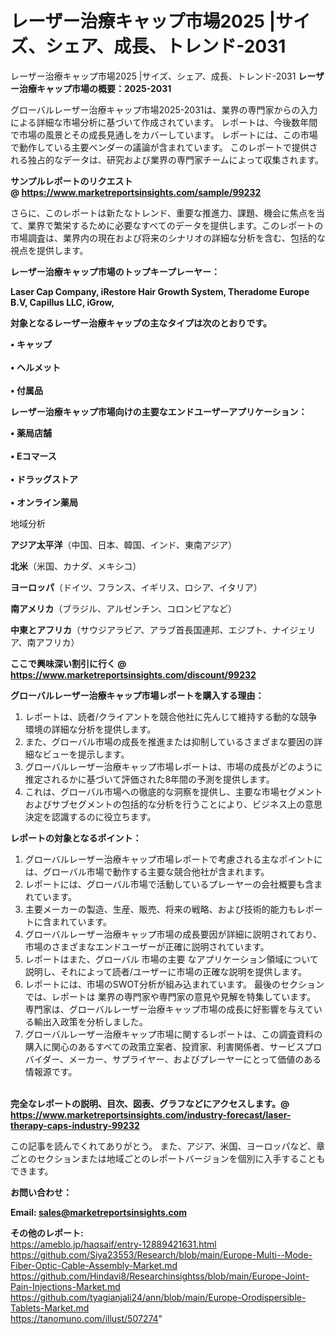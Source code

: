 # レーザー治療キャップ市場2025 |サイズ、シェア、成長、トレンド-2031
レーザー治療キャップ市場2025 |サイズ、シェア、成長、トレンド-2031
<strong><b>レーザー治療キャップ市場の概要：2025-2031</b></strong>

グローバルレーザー治療キャップ市場2025-2031は、業界の専門家からの入力による詳細な市場分析に基づいて作成されています。 レポートは、今後数年間で市場の風景とその成長見通しをカバーしています。 レポートには、この市場で動作している主要ベンダーの議論が含まれています。 このレポートで提供される独占的なデータは、研究および業界の専門家チームによって収集されます。

<strong>サンプルレポートのリクエスト @ <a href=https://www.marketreportsinsights.com/sample/99232>https://www.marketreportsinsights.com/sample/99232</a></strong>

さらに、このレポートは新たなトレンド、重要な推進力、課題、機会に焦点を当て、業界で繁栄するために必要なすべてのデータを提供します。このレポートの市場調査は、業界内の現在および将来のシナリオの詳細な分析を含む、包括的な視点を提供します。

<strong>レーザー治療キャップ市場のトップキープレーヤー：</strong>

<strong>Laser Cap Company, iRestore Hair Growth System, Theradome Europe B.V, Capillus LLC, iGrow,</strong>

<strong><b>対象となるレーザー治療キャップの主なタイプは次のとおりです。</b></strong>

<strong>• キャップ<br><br>• ヘルメット<br><br>• 付属品</strong>

<strong><b>レーザー治療キャップ市場向けの主要なエンドユーザーアプリケーション：</b></strong>

<strong>• 薬局店舗<br><br>•  Eコマース<br><br>• ドラッグストア<br><br>• オンライン薬局</strong>

 地域分析

<strong><b>アジア太平洋</b></strong>（中国、日本、韓国、インド、東南アジア）

<strong><b>北米</b></strong>（米国、カナダ、メキシコ）

<strong><b>ヨーロッパ</b></strong>（ドイツ、フランス、イギリス、ロシア、イタリア）

<strong><b>南アメリカ</b></strong>（ブラジル、アルゼンチン、コロンビアなど）

<strong><b>中東とアフリカ</b></strong>（サウジアラビア、アラブ首長国連邦、エジプト、ナイジェリア、南アフリカ）

<strong>ここで興味深い割引に行く @ <a href=https://www.marketreportsinsights.com/discount/99232>https://www.marketreportsinsights.com/discount/99232</a></strong>

<strong><b>グローバルレーザー治療キャップ市場レポートを購入する理由：</b></strong>
<ol>
  <li>レポートは、読者/クライアントを競合他社に先んじて維持する動的な競争環境の詳細な分析を提供します。</li>
  <li>また、グローバル市場の成長を推進または抑制しているさまざまな要因の詳細なビューを提示します。</li>
  <li>グローバルレーザー治療キャップ市場レポートは、市場の成長がどのように推定されるかに基づいて評価された8年間の予測を提供します。</li>
  <li>これは、グローバル市場への徹底的な洞察を提供し、主要な市場セグメントおよびサブセグメントの包括的な分析を行うことにより、ビジネス上の意思決定を認識するのに役立ちます。</li>
</ol>
<strong><b>レポートの対象となるポイント：</b></strong>
<ol>
  <li>グローバルレーザー治療キャップ市場レポートで考慮される主なポイントには、グローバル市場で動作する主要な競合他社が含まれます。</li>
  <li>レポートには、グローバル市場で活動しているプレーヤーの会社概要も含まれています。</li>
  <li>主要メーカーの製造、生産、販売、将来の戦略、および技術的能力もレポートに含まれています。</li>
  <li>グローバルレーザー治療キャップ市場の成長要因が詳細に説明されており、市場のさまざまなエンドユーザーが正確に説明されています。</li>
  <li>レポートはまた、グローバル 市場の主要 なアプリケーション領域について説明し、それによって読者/ユーザーに市場の正確な説明を提供します。</li>
  <li>レポートには、市場のSWOT分析が組み込まれています。 最後のセクションでは、レポートは 業界の専門家や専門家の意見や見解を特集しています。 専門家は、グローバルレーザー治療キャップ市場の成長に好影響を与えている輸出入政策を分析しました。</li>
  <li>グローバルレーザー治療キャップ市場に関するレポートは、この調査資料の購入に関心のあるすべての政策立案者、投資家、利害関係者、サービスプロバイダー、メーカー、サプライヤー、およびプレーヤーにとって価値のある情報源です。</li>
</ol><br>
<strong>完全なレポートの説明、目次、図表、グラフなどにアクセスします。@ <a href=https://www.marketreportsinsights.com/industry-forecast/laser-therapy-caps-industry-99232>https://www.marketreportsinsights.com/industry-forecast/laser-therapy-caps-industry-99232</a></strong>

この記事を読んでくれてありがとう。 また、アジア、米国、ヨーロッパなど、章ごとのセクションまたは地域ごとのレポートバージョンを個別に入手することもできます。

<strong><b>お問い合わせ：</b></strong>

<strong>Email: </strong><a href=mailto:sales@marketreportsinsights.com><strong>sales@marketreportsinsights.com</strong></a>

<strong>その他のレポート:</strong>
<br>
<a href=https://ameblo.jp/haqsaif/entry-12889421631.html>https://ameblo.jp/haqsaif/entry-12889421631.html</a>
<br>
<a href=https://github.com/Siya23553/Research/blob/main/Europe-Multi--Mode-Fiber-Optic-Cable-Assembly-Market.md>https://github.com/Siya23553/Research/blob/main/Europe-Multi--Mode-Fiber-Optic-Cable-Assembly-Market.md</a>
<br>
<a href=https://github.com/Hindavi8/Researchinsightss/blob/main/Europe-Joint-Pain-Injections-Market.md>https://github.com/Hindavi8/Researchinsightss/blob/main/Europe-Joint-Pain-Injections-Market.md</a>
<br>
<a href=https://github.com/tyagianjali24/ann/blob/main/Europe-Orodispersible-Tablets-Market.md>https://github.com/tyagianjali24/ann/blob/main/Europe-Orodispersible-Tablets-Market.md</a>
<br>
<a href=https://tanomuno.com/illust/507274>https://tanomuno.com/illust/507274</a>"
